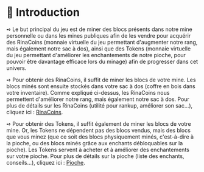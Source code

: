 # 📜 Introduction

➺ Le but principal du jeu est de miner des blocs présents dans notre mine personnelle ou dans les mines publiques afin de les vendre pour acquérir des RinaCoins (monnaie virtuelle du jeu permettant d'augmenter notre rang, mais également notre sac à dos), ainsi que des Tokens (monnaie virtuelle du jeu permettant d'améliorer les enchantements de notre pioche, pour pouvoir être davantage efficace lors du minage) afin de progresser dans cet univers.

➺ Pour obtenir des RinaCoins, il suffit de miner les blocs de votre mine. Les blocs minés sont ensuite stockés dans votre sac à dos (coffre en bois dans votre inventaire). Comme expliqué ci-dessus, les RinaCoins nous permettent d'améliorer notre rang, mais également notre sac à dos. Pour plus de détails sur les RinaCoins (utilité pour rankup, améliorer son sac...), cliquez ici : [RinaCoins](redirection).

➺ Pour obtenir des Tokens, il suffit également de miner les blocs de votre mine. Or, les Tokens ne dépendent pas des blocs vendus, mais des blocs que vous minez (que ce soit des blocs physiquement minés, c'est-à-dire à la pioche, ou des blocs minés grâce aux enchants débloquables sur la pioche). Les Tokens servent à acheter et à améliorer des enchantements sur votre pioche. Pour plus de détails sur la pioche (liste des enchants, conseils...), cliquez ici : [Pioche](redirection).
